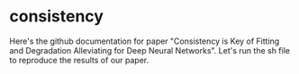 # consistency
Here's the github documentation for paper "Consistency is Key of Fitting and Degradation Alleviating for Deep Neural Networks". 
Let's run the sh file to reproduce the results of our paper.
